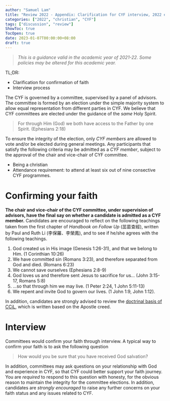 ```yaml
---
author: "Samuel Lam"
title: "Review 2022 - Appendix: Clarification for CYF interview, 2022 edition"
categories: ["2022", "christian", "CYF"]
tags: ["discussion", "review"]
ShowToc: true
TocOpen: true
date: 2023-01-07T00:00:00+08:00
draft: true
---
```


> *This is a guidance valid in the academic year of 2021-22. Some policies may be altered for this academic year.*

TL;DR: 
- Clarification for confirmation of faith
- Interview process

The CYF is governed by a committee, supervised by a panel of advisors. The committee is formed by an election under the simple majority system to allow equal representation from different parties in CYF. We believe that CYF committees are elected under the guidance of the *same* Holy Spirit. 

> For through Him (God) we both have access to the Father by one Spirit. (Ephesians 2:18)

To ensure the integrity of the election, only *CYF members* are allowed to vote and/or be elected during general meetings. Any participants that satisfy the following criteria may be admitted as a *CYF member*, subject to the approval of the chair and vice-chair of CYF committee.
- Being a christian
- Attendance requirement: to attend at least six out of nine consective CYF programmes.

# Confirming your faith
**The chair and vice-chair of the CYF committee, under supervision of advisors, have the final say on whether a candidate is admitted as a CYF member.** Candidates are encouraged to reflect on the following teachings taken from the first chapter of *Handbook on Follow Up* (茁苗查經), written by Paul and Ruth Li (李保羅、李榮鳳), and to see if he/she agrees with the following teachings.

1. God created us in His image (Genesis 1:26-31), and that we belong to Him. (1 Corinthian 10:26)
2. We have committed sin (Romans 3:23), and therefore separated from God and died. (Romans 6:23)
3. We cannot save ourselves (Ephesians 2:8-9)
4. God loves us and therefore sent Jesus to sacrifice for us... (John 3:15-17, Romans 5:8)
5. ...so that through him we may live. (1 Peter 2:24, 1 John 5:11-13)
6. We repent and invite God to govern our lives. (1 John 1:9, John 1:12).

In addition, candidates are strongly advised to review the [doctrinal basis of CCiL](https://ccil.org.uk/en/about-us/our-church/), which is written based on the Apostle creed.

# Interview
Committees would confirm your faith through interview. A typical way to confirm your faith is to ask the following question
> How would you be sure that you have received God salvation? 

In addition, committees may ask questions on your relationship with God and experience in CYF, so that CYF could better support your faith journey. You are *required* to respond to this question with honesty, for the obvious reason to maintain the integrity for the committee elections. In addition, candidates are *strongly encouraged* to raise any further concerns on your faith status and any issues related to CYF.